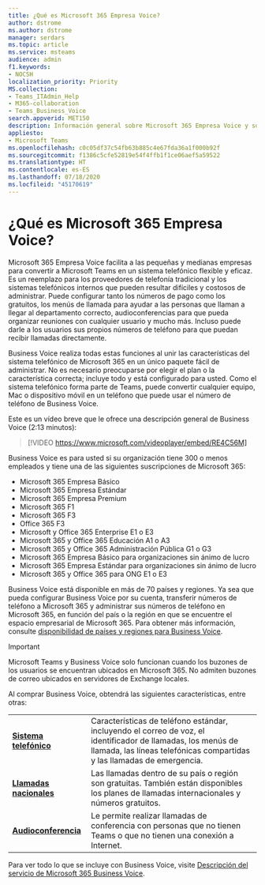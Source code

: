 ```yaml
---
title: ¿Qué es Microsoft 365 Empresa Voice?
author: dstrome
ms.author: dstrome
manager: serdars
ms.topic: article
ms.service: msteams
audience: admin
f1.keywords:
- NOCSH
localization_priority: Priority
MS.collection:
- Teams_ITAdmin_Help
- M365-collaboration
- Teams_Business_Voice
search.appverid: MET150
description: Información general sobre Microsoft 365 Empresa Voice y sobre cómo puede ayudar a las pequeñas y medianas empresas a comunicarse de un modo más eficaz.
appliesto:
- Microsoft Teams
ms.openlocfilehash: c0c05df37c54fb63b885c4e67fda36a1f000b92f
ms.sourcegitcommit: f1386c5cfe52819e54f4ffb1f1ce06aef5a59522
ms.translationtype: HT
ms.contentlocale: es-ES
ms.lasthandoff: 07/18/2020
ms.locfileid: "45170619"
---
```

# <a name="what-is-microsoft-365-business-voice"></a>¿Qué es Microsoft 365 Empresa Voice?

Microsoft 365 Empresa Voice facilita a las pequeñas y medianas empresas para convertir a Microsoft Teams en un sistema telefónico flexible y eficaz. Es un reemplazo para los proveedores de telefonía tradicional y los sistemas telefónicos internos que pueden resultar difíciles y costosos de administrar. Puede configurar tanto los números de pago como los gratuitos, los menús de llamada para ayudar a las personas que llaman a llegar al departamento correcto, audioconferencias para que pueda organizar reuniones con cualquier usuario y mucho más. Incluso puede darle a los usuarios sus propios números de teléfono para que puedan recibir llamadas directamente.

Business Voice realiza todas estas funciones al unir las características del sistema telefónico de Microsoft 365 en un único paquete fácil de administrar. No es necesario preocuparse por elegir el plan o la característica correcta; incluye todo y está configurado para usted. Como el sistema telefónico forma parte de Teams, puede convertir cualquier equipo, Mac o dispositivo móvil en un teléfono que puede usar el número de teléfono de Business Voice.

Este es un vídeo breve que le ofrece una descripción general de Business Voice (2:13 minutos):

> [!VIDEO https://www.microsoft.com/videoplayer/embed/RE4C56M]

Business Voice es para usted si su organización tiene 300 o menos empleados y tiene una de las siguientes suscripciones de Microsoft 365:

- Microsoft 365 Empresa Básico
- Microsoft 365 Empresa Estándar
- Microsoft 365 Empresa Premium
- Microsoft 365 F1
- Microsoft 365 F3
- Office 365 F3
- Microsoft y Office 365 Enterprise E1 o E3
- Microsoft 365 y Office 365 Educación A1 o A3
- Microsoft 365 y Office 365 Administración Pública G1 o G3
- Microsoft 365 Empresa Básico para organizaciones sin ánimo de lucro
- Microsoft 365 Empresa Estándar para organizaciones sin ánimo de lucro
- Microsoft 365 y Office 365 para ONG E1 o E3

Business Voice está disponible en más de 70 países y regiones. Ya sea que pueda configurar Business Voice por su cuenta, transferir números de teléfono a Microsoft 365 y administrar sus números de teléfono en Microsoft 365, en función del país o la región en que se encuentre el espacio empresarial de Microsoft 365. Para obtener más información, consulte [disponibilidad de países y regiones para Business Voice](country-region-availability.md).

> [!IMPORTANT]
>
> Microsoft Teams y Business Voice solo funcionan cuando los buzones de los usuarios se encuentran ubicados en Microsoft 365.  No admiten buzones de correo ubicados en servidores de Exchange locales.

Al comprar Business Voice, obtendrá las siguientes características, entre otras:

<table>
    <tr>
        <td><b><a href="/microsoftteams/what-is-phone-system-in-office-365">Sistema telefónico</a></b>
        </td>
        <td>Características de teléfono estándar, incluyendo el correo de voz, el identificador de llamadas, los menús de llamada, las líneas telefónicas compartidas y las llamadas de emergencia.
        </td>
    </tr>
<tr>
        <td><b><a href="/microsoftteams/calling-plan-landing-page">Llamadas nacionales</a></b>
        </td>
        <td>Las llamadas dentro de su país o región son gratuitas. También están disponibles los planes de llamadas internacionales y números gratuitos.
        </td>
    </tr>
    <tr>
        <td><b><a href="/microsoftteams/audio-conferencing-in-office-365">Audioconferencia</a></b>
        </td>
        <td>Le permite realizar llamadas de conferencia con personas que no tienen Teams o que no tienen una conexión a Internet.
        </td>
    </tr>
</table>

Para ver todo lo que se incluye con Business Voice, visite [Descripción del servicio de Microsoft 365 Business Voice](https://docs.microsoft.com/office365/servicedescriptions/microsoft-365-business-voice-service-description).
